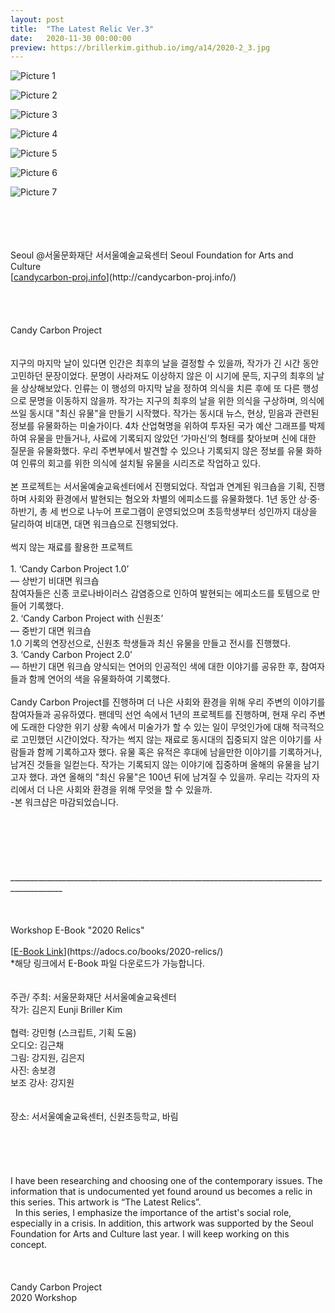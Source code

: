```yaml
---
layout: post
title:  "The Latest Relic Ver.3"
date:   2020-11-30 00:00:00
preview: https://brillerkim.github.io/img/a14/2020-2_3.jpg
---
```


![Picture 1](https://brillerkim.github.io/img/a14/2020-2_6.jpg)

![Picture 2](https://brillerkim.github.io/img/a14/2020-2_1.jpg)

![Picture 3](https://brillerkim.github.io/img/a14/2020-2_2.jpg)

![Picture 4](https://brillerkim.github.io/img/a14/2020-2_5.jpg)

![Picture 5](https://brillerkim.github.io/img/a14/2020-2_3.jpg)

![Picture 6](https://brillerkim.github.io/img/a14/2020-2_4.jpg)

![Picture 7](https://brillerkim.github.io/img/a14/2020-2_8.png)


<br>
<br>
<br>
<br>
Seoul @서울문화재단 서서울예술교육센터 Seoul Foundation for Arts and Culture<br> 
[<U>candycarbon-proj.info</U>](http://candycarbon-proj.info/)<br> 
<br>
<br>
<br>
<br>
Candy Carbon Project<br>
<br>
<br>
지구의 마지막 날이 있다면 인간은 최후의 날을 결정할 수 있을까, 작가가 긴 시간 동안 고민하던 문장이었다. 문명이 사라져도 이상하지 않은 이 시기에 문득, 지구의 최후의 날을 상상해보았다. 인류는 이 행성의 마지막 날을 정하여 의식을 치른 후에 또 다른 행성으로 문명을 이동하지 않을까. 작가는 지구의 최후의 날을 위한 의식을 구상하며, 의식에 쓰일 동시대 "최신 유물"을 만들기 시작했다. 작가는 동시대 뉴스, 현상, 믿음과 관련된 정보를 유물화하는 미술가이다. 4차 산업혁명을 위하여 투자된 국가 예산 그래프를 박제하여 유물을 만들거나, 사료에 기록되지 않았던 ‘가마신’의 형태를 찾아보며 신에 대한 질문을 유물화했다. 우리 주변부에서 발견할 수 있으나 기록되지 않은 정보를 유물 화하여 인류의 회고를 위한 의식에 설치될 유물을 시리즈로 작업하고 있다.<br>
<br>
본 프로젝트는 서서울예술교육센터에서 진행되었다. 작업과 연계된 워크숍을 기획, 진행하며 사회와 환경에서 발현되는 혐오와 차별의 에피소드를 유물화했다. 1년 동안 상·중·하반기,
총 세 번으로 나누어 프로그램이 운영되었으며 초등학생부터 성인까지 대상을 달리하여 비대면, 대면 워크숍으로 진행되었다.<br>
<br>
썩지 않는 재료를 활용한 프로젝트<br>
<br>
1. ‘Candy Carbon Project 1.0’<br> 
— 상반기 비대면 워크숍<br> 
참여자들은 신종 코로나바이러스 감염증으로 인하여 발현되는 에피소드를 토템으로 만들어 기록했다.<br>
2. ‘Candy Carbon Project with 신원초’<br> 
— 중반기 대면 워크숍<br>
1.0 기록의 연장선으로, 신원초 학생들과 최신 유물을 만들고 전시를 진행했다.<br> 
3. ‘Candy Carbon Project 2.0’<br> 
— 하반기 대면 워크숍
양식되는 연어의 인공적인 색에 대한 이야기를 공유한 후, 참여자들과 함께 연어의 색을 유물화하여 기록했다.<br>
<br>
Candy Carbon Project를 진행하며 더 나은 사회와 환경을 위해 우리 주변의 이야기를 참여자들과 공유하였다. 팬데믹 선언 속에서 1년의 프로젝트를 진행하며, 현재 우리 주변에 도래한 다양한 위기 상황 속에서 미술가가 할 수 있는 일이 무엇인가에 대해 적극적으로 고민했던 시간이었다. 작가는 썩지 않는 재료로 동시대의 집중되지 않은 이야기를 사람들과 함께 기록하고자 했다. 유물 혹은 유적은 후대에 남을만한 이야기를 기록하거나, 남겨진 것들을 일컫는다. 작가는 기록되지 않는 이야기에 집중하며 올해의 유물을 남기고자 했다. 과연 올해의 "최신 유물"은 100년 뒤에 남겨질 수 있을까. 우리는 각자의 자리에서 더 나은 사회와 환경을 위해 무엇을 할 수 있을까.<br>
-본 워크샵은 마감되었습니다.<br>  
<br>
<br>
<br>
<br>
<br>
<br>
___________________________________________________________________________________________<br>
<br>
<br>
<br>
Workshop E-Book "2020 Relics" <br>
<br>
[<U>E-Book Link</U>](https://adocs.co/books/2020-relics/)<br> 
*해당 링크에서 E-Book 파일 다운로드가 가능합니다. 
<br>
<br>
<br>
주관/ 주최: 서울문화재단 서서울예술교육센터<br>
작가: 김은지 Eunji Briller Kim<br>
<br>
협력: 강민형 (스크립트, 기획 도움)<br>
오디오: 김근채<br>
그림: 강지원, 김은지<br>
사진: 송보경<br>
보조 강사: 강지원<br>
<br>
<br>
장소: 서서울예술교육센터, 신원초등학교, 바림
<br>
<br>
<br>
<br>
<br>
<br>
I have been researching and choosing one of the contemporary issues. The information that is undocumented yet found around us becomes a relic in this series. This artwork is “The Latest Relics”.<br>  
In this series, I emphasize the importance of the artist's social role, especially in a crisis. In addition, this artwork was supported by the Seoul Foundation for Arts and Culture last year. I will keep working on this concept.<br>
<br>
<br>
<br>
Candy Carbon Project<br>
2020 Workshop<br>
<br>
<br>
<br>
<br>
<br>